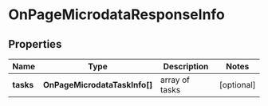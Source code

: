 # OnPageMicrodataResponseInfo

## Properties

| Name | Type | Description | Notes |
|------------ | ------------- | ------------- | -------------|
**tasks** | **OnPageMicrodataTaskInfo[]** | array of tasks |[optional]|